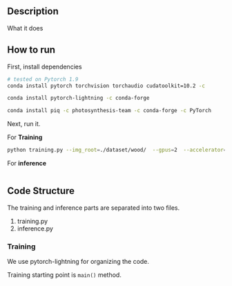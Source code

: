 
## Description   
What it does   

## How to run   
First, install dependencies   
```bash
# tested on Pytorch 1.9
conda install pytorch torchvision torchaudio cudatoolkit=10.2 -c 

conda install pytorch-lightning -c conda-forge

conda install piq -c photosynthesis-team -c conda-forge -c PyTorch
 ```   
 Next, run it.
 
 For **Training**   
 ```bash 
python training.py --img_root=./dataset/wood/  --gpus=2  --accelerator="ddp"  --batch_size=64  --max_epochs=500  
```
For **inference**
```bash

```

## Code Structure

The training and inference parts are separated into two files. 
1. training.py
2. inference.py

### Training
We use pytorch-lightning for organizing the code. 

Training starting point is `main()` method.
```python

```

